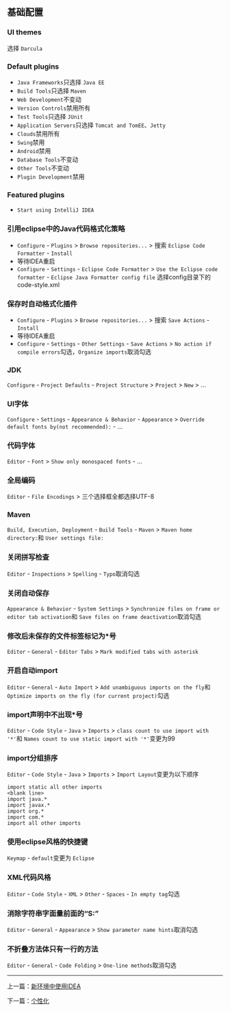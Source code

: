## 基础配置

### UI themes

选择 `Darcula`

### Default plugins

- `Java Frameworks`只选择 `Java EE`
- `Build Tools`只选择 `Maven`
- `Web Development`不变动
- `Version Controls`禁用所有
- `Test Tools`只选择 `JUnit`
- `Application Servers`只选择 `Tomcat and TomEE`、`Jetty`
- `Clouds`禁用所有
- `Swing`禁用
- `Android`禁用
- `Database Tools`不变动
- `Other Tools`不变动
- `Plugin Development`禁用

### Featured plugins

- `Start using IntelliJ IDEA`

### 引用eclipse中的Java代码格式化策略

- `Configure` - `Plugins` > `Browse repositories...` > 搜索 `Eclipse Code Formatter` - `Install`
- 等待IDEA重启
- `Configure` - `Settings` - `Eclipse Code Formatter` > `Use the Eclipse code formatter` - `Eclipse Java Formatter config file` 选择config目录下的code-style.xml

### 保存时自动格式化插件

- `Configure` - `Plugins` > `Browse repositories...` > 搜索 `Save Actions` - `Install`
- 等待IDEA重启
- `Configure` - `Settings` - `Other Settings` - `Save Actions` > `No action if compile errors`勾选，`Organize imports`取消勾选

### JDK

`Configure` - `Project Defaults` - `Project Structure` > `Project` > `New` > ...

### UI字体

`Configure` - `Settings` - `Appearance & Behavior` - `Appearance` > `Override default fonts by(not recommended):` - ...

### 代码字体

`Editor` - `Font` > `Show only monospaced fonts` - ...

### 全局编码

`Editor` - `File Encodings` > 三个选择框全都选择UTF-8

### Maven

`Build, Execution, Deployment` - `Build Tools` - `Maven` > `Maven home directory:`和 `User settings file:`

### 关闭拼写检查

`Editor` - `Inspections` > `Spelling` - `Typo`取消勾选

### 关闭自动保存

`Appearance & Behavior` - `System Settings` > `Synchronize files on frame or editor tab activation`和 `Save files on frame deactivation`取消勾选

### 修改后未保存的文件标签标记为*号

`Editor` - `General` - `Editor Tabs` > `Mark modified tabs with asterisk`

### 开启自动import

`Editor` - `General` - `Auto Import` > `Add unambiguous imports on the fly`和 `Optimize imports on the fly (for current project)`勾选

### import声明中不出现*号

`Editor` - `Code Style` - `Java` > `Imports` > `class count to use import with '*'`和 `Names count to use static import with '*'`变更为99

### import分组排序

`Editor` - `Code Style` - `Java` > `Imports` > `Import Layout`变更为以下顺序

	import static all other imports
	<blank line>
	import java.*
	import javax.*
	import org.*
	import com.*
	import all other imports

### 使用eclipse风格的快捷键

`Keymap` - `default`变更为 `Eclipse`

### XML代码风格

`Editor` - `Code Style` - `XML` > `Other` - `Spaces` - `In empty tag`勾选

### 消除字符串字面量前面的“S:”

`Editor` - `General` - `Appearance` > `Show parameter name hints`取消勾选

### 不折叠方法体只有一行的方法

`Editor` - `General` - `Code Folding` > `One-line methods`取消勾选

---

上一篇：[新环境中使用IDEA](https://github.com/spldeolin/intellij-idea-config/blob/master/doc/%E6%96%B0%E7%8E%AF%E5%A2%83%E4%B8%AD%E4%BD%BF%E7%94%A8IDEA.md)

下一篇：[个性化](https://github.com/spldeolin/intellij-idea-config/blob/master/doc/%E4%B8%AA%E6%80%A7%E5%8C%96.md)